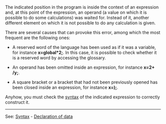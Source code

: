 The indicated position in the program is inside the context of an expression and, at this point of the expression, an operand (a value on which it is possible to do some calculations) was waited for. Instead of it, another different element on which it is not possible to do any calculation is given.

There are several causes that can provoke this error, among which the most frequent are the following ones:

- A reserved word of the language has been used as if it was a variable,
for instance **x=global*2;**. In this case, it is possible to check whether it is a reserved word by accessing the glossary.

- An operand has been omitted inside an expression, for instance **x=2+ /y;**.

- A square bracket or a bracket that had not been previously opened has been closed inside an expression, for instance **x=);**.

Anyhow, you must check the [syntax](syntax_of_a_programdot.md) of the indicated expression to correctly construct it.

---------------------------------------
See: [Syntax](syntax_of_a_programdot.md) - [Declaration of data](declaration_of_a_variabledot.md)


